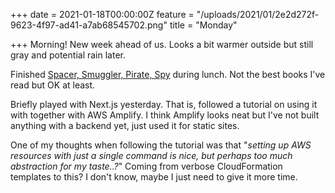 +++
date = 2021-01-18T00:00:00Z
feature = "/uploads/2021/01/2e2d272f-9623-4f97-ad41-a7ab68545702.png"
title = "Monday"

+++
Morning! New week ahead of us. Looks a bit warmer outside but still gray and potential rain later.

Finished [Spacer, Smuggler, Pirate, Spy](/currently-listening-to-spacer-smuggler-pirate-spy/) during lunch. Not the best books I've read but OK at least.

Briefly played with Next.js yesterday. That is, followed a tutorial on using it with together with AWS Amplify. I think Amplify looks neat but I've not built anything with a backend yet, just used it for static sites.

One of my thoughts when following the tutorial was that "_setting up AWS resources with just a single command is nice, but perhaps too much abstraction for my taste..?_" Coming from verbose CloudFormation templates to this? I don't know, maybe I just need to give it more time.